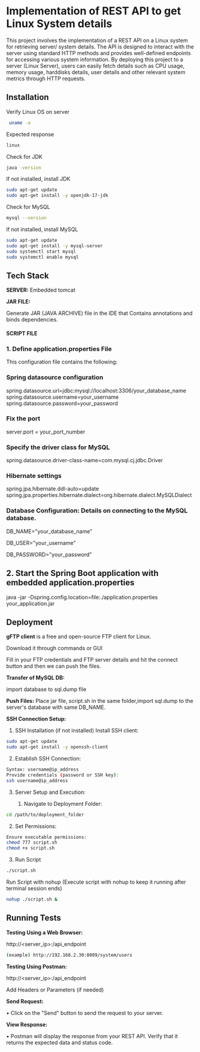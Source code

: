 
# Implementation of REST API to get Linux System details

This project involves the implementation of a REST API on a Linux system for retrieving server/ system details. The API is designed to interact with the server using standard HTTP methods and provides well-defined endpoints for accessing various system information. By deploying this project to a server (Linux Server), users can easily fetch details such as CPU usage, memory usage, harddisks details, user details and other relevant system metrics through HTTP requests.



## Installation

Verify Linux OS on server
```bash
 uname -a
 ```
Expected response
```bash
linux
```
Check for JDK
```bash
java -version
```
If not installed, install JDK
```bash
sudo apt-get update
sudo apt-get install -y openjdk-17-jdk
```
Check for MySQL
```bash
mysql --version
```
If not installed, install MySQL
```bash
sudo apt-get update
sudo apt-get install -y mysql-server
sudo systemctl start mysql
sudo systemctl enable mysql
```

## Tech Stack

**SERVER:** Embedded tomcat 

**JAR FILE:**

Generate JAR (JAVA ARCHIVE) file in the IDE  that Contains annotations and binds dependencies.

#### SCRIPT FILE

### 1. Define application.properties File 

This configuration file contains the following:

### Spring datasource configuration
spring.datasource.url=jdbc:mysql://localhost:3306/your_database_name
spring.datasource.username=your_username
spring.datasource.password=your_password


### Fix the port

server.port = your_port_number
### Specify the driver class for MySQL
spring.datasource.driver-class-name=com.mysql.cj.jdbc.Driver

### Hibernate settings
spring.jpa.hibernate.ddl-auto=update
spring.jpa.properties.hibernate.dialect=org.hibernate.dialect.MySQLDialect


### Database Configuration: Details on connecting to the MySQL database.
DB_NAME="your_database_name" 

DB_USER="your_username"

DB_PASSWORD="your_password"

## 2. Start the Spring Boot application with embedded application.properties
java -jar -Dspring.config.location=file:./application.properties your_application.jar



## Deployment

**gFTP client** is a free and open-source FTP client for Linux.

Download it through commands or GUI 

Fill in your FTP credentials and FTP server details and hit the connect button and then we  can push the files.

**Transfer of MySQL DB:**

import database to sql.dump file

**Push Files:** Place jar file, script.sh in the same folder,import sql.dump to the server's database with same DB_NAME.

**SSH Connection Setup:**
1.	SSH Installation (if not installed)
    Install SSH client:
```bash 
sudo apt-get update
sudo apt-get install -y openssh-client
```
2.	Establish SSH Connection:
```bash
Syntax: username@ip_address
Provide credentials (password or SSH key):
ssh username@ip_address
```
3. Server Setup and Execution:

    1. Navigate to Deployment Folder:
```bash
cd /path/to/deployment_folder
```
2.	Set Permissions:
```bash 
Ensure executable permissions:
chmod 777 script.sh
chmod +x script.sh
```

3.	Run Script
```bash
./script.sh
```
 Run Script with nohup (Execute script with nohup to keep it running after terminal session ends)
 ```bash
nohup ./script.sh &
```







## Running Tests

**Testing Using a Web Browser:**

http://<server_ip>:<port>/api_endpoint
```bash 
(example) http://192.168.2.30:8089/system/users
```
**Testing Using Postman:**

http://<server_ip>:<port>/api_endpoint

Add Headers or Parameters (if needed)

**Send Request:**

•	Click on the "Send" button to send the request to your server.

 **View Response:**

•	Postman will display the response from your REST API. Verify that it returns the expected data and status code.



